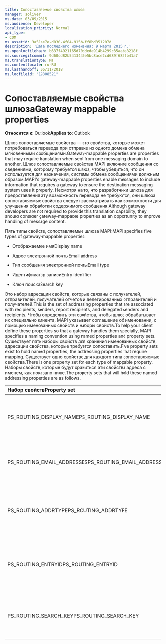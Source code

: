 ```yaml
---
title: Сопоставляемые свойства шлюза
manager: soliver
ms.date: 03/09/2015
ms.audience: Developer
localization_priority: Normal
api_type:
- COM
ms.assetid: 3a51ee7e-d030-4f04-915b-ff8bd351207d
description: 'Дата последнего изменения: 9 марта 2015 г.'
ms.openlocfilehash: b637f4921165d70ddeda914b4299c35aabe8218f
ms.sourcegitcommit: 9d60cd82b5413446e5bc8ace2cd689f683fb41a7
ms.translationtype: MT
ms.contentlocale: ru-RU
ms.lasthandoff: 06/11/2018
ms.locfileid: "19808521"
---
```

# <a name="gateway-mappable-properties"></a><span data-ttu-id="eb4c9-103">Сопоставляемые свойства шлюза</span><span class="sxs-lookup"><span data-stu-id="eb4c9-103">Gateway mappable properties</span></span>

<span data-ttu-id="eb4c9-104">**Относится к**: Outlook</span><span class="sxs-lookup"><span data-stu-id="eb4c9-104">**Applies to**: Outlook</span></span> 
  
<span data-ttu-id="eb4c9-105">Шлюз сопоставляемые свойства — это свойства, которые может потребоваться перевода при отправке из одного домена обмена мгновенными сообщениями.</span><span class="sxs-lookup"><span data-stu-id="eb4c9-105">Gateway-mappable properties are properties that may require translation when sent from one messaging domain to another.</span></span> <span data-ttu-id="eb4c9-106">Шлюз сопоставляемые свойства MAPI включите сообщения со сведениями, которому требуется шлюз, чтобы убедиться, что он используется для назначения, системы обмена сообщениями должным образом.</span><span class="sxs-lookup"><span data-stu-id="eb4c9-106">MAPI's gateway-mappable properties enable messages to include information that requires a gateway to ensure the destination messaging system uses it properly.</span></span> <span data-ttu-id="eb4c9-107">Несмотря на то, что разработчики шлюза для предоставления эту возможность перевода не требуются, они шлюза сопоставляемые свойства следует рассматривать как возможности для улучшения обработки содержимого сообщения.</span><span class="sxs-lookup"><span data-stu-id="eb4c9-107">Although gateway developers are not required to provide this translation capability, they should consider gateway-mappable properties as an opportunity to improve handling of message content.</span></span>
  
<span data-ttu-id="eb4c9-108">Пять типы свойств, сопоставляемые шлюза MAPI:</span><span class="sxs-lookup"><span data-stu-id="eb4c9-108">MAPI specifies five types of gateway-mappable properties:</span></span>
  
- <span data-ttu-id="eb4c9-109">Отображаемое имя</span><span class="sxs-lookup"><span data-stu-id="eb4c9-109">Display name</span></span>
    
- <span data-ttu-id="eb4c9-110">Адрес электронной почты</span><span class="sxs-lookup"><span data-stu-id="eb4c9-110">Email address</span></span>
    
- <span data-ttu-id="eb4c9-111">Тип сообщения электронной почты</span><span class="sxs-lookup"><span data-stu-id="eb4c9-111">Email type</span></span>
    
- <span data-ttu-id="eb4c9-112">Идентификатор записи</span><span class="sxs-lookup"><span data-stu-id="eb4c9-112">Entry identifier</span></span>
    
- <span data-ttu-id="eb4c9-113">Ключ поиска</span><span class="sxs-lookup"><span data-stu-id="eb4c9-113">Search key</span></span>
    
<span data-ttu-id="eb4c9-114">Это набор адресации свойств, которые связаны с получателей, отправителей, получателей отчетов и делегированных отправителей и получателей.</span><span class="sxs-lookup"><span data-stu-id="eb4c9-114">This is the set of addressing properties that are associated with recipients, senders, report recipients, and delegated senders and recipients.</span></span> <span data-ttu-id="eb4c9-115">Чтобы определить эти свойства, чтобы шлюз обрабатывает их специально клиента, MAPI указывает соглашение об именовании, с помощью именованных свойств и наборы свойств.</span><span class="sxs-lookup"><span data-stu-id="eb4c9-115">To help your client define these properties so that a gateway handles them specially, MAPI specifies a naming convention using named properties and property sets.</span></span> <span data-ttu-id="eb4c9-116">Существует пять наборы свойств для хранения именованных свойств, адресации свойства, которые требуется сопоставить.</span><span class="sxs-lookup"><span data-stu-id="eb4c9-116">Five property sets exist to hold named properties, the addressing properties that require mapping.</span></span> <span data-ttu-id="eb4c9-117">Существует одно свойство для каждого типа сопоставляемые свойства.</span><span class="sxs-lookup"><span data-stu-id="eb4c9-117">There is one property set for each type of mappable property.</span></span> <span data-ttu-id="eb4c9-118">Наборы свойств, которые будут храниться эти свойства адреса с именем, как показано ниже.</span><span class="sxs-lookup"><span data-stu-id="eb4c9-118">The property sets that will hold these named addressing properties are as follows.</span></span>
  
|<span data-ttu-id="eb4c9-119">**Набор свойств**</span><span class="sxs-lookup"><span data-stu-id="eb4c9-119">**Property set**</span></span>|<span data-ttu-id="eb4c9-120">**Описание**</span><span class="sxs-lookup"><span data-stu-id="eb4c9-120">**Description**</span></span>|
|:-----|:-----|
|<span data-ttu-id="eb4c9-121">PS_ROUTING_DISPLAY_NAME</span><span class="sxs-lookup"><span data-stu-id="eb4c9-121">PS_ROUTING_DISPLAY_NAME</span></span>  <br/> |<span data-ttu-id="eb4c9-122">Содержит строку свойства, используемые как отображаемые имена.</span><span class="sxs-lookup"><span data-stu-id="eb4c9-122">Contains string properties used as display names.</span></span>  <br/> |
|<span data-ttu-id="eb4c9-123">PS_ROUTING_EMAIL_ADDRESSES</span><span class="sxs-lookup"><span data-stu-id="eb4c9-123">PS_ROUTING_EMAIL_ADDRESSES</span></span>  <br/> |<span data-ttu-id="eb4c9-124">Содержит свойства string используется в качестве адреса электронной почты.</span><span class="sxs-lookup"><span data-stu-id="eb4c9-124">Contains string properties used as email addresses.</span></span>  <br/> |
|<span data-ttu-id="eb4c9-125">PS_ROUTING_ADDRTYPE</span><span class="sxs-lookup"><span data-stu-id="eb4c9-125">PS_ROUTING_ADDRTYPE</span></span>  <br/> |<span data-ttu-id="eb4c9-126">Содержит строковые свойства, используемые в качестве типов адреса электронной почты.</span><span class="sxs-lookup"><span data-stu-id="eb4c9-126">Contains string properties used as email address types.</span></span>  <br/> |
|<span data-ttu-id="eb4c9-127">PS_ROUTING_ENTRYID</span><span class="sxs-lookup"><span data-stu-id="eb4c9-127">PS_ROUTING_ENTRYID</span></span>  <br/> |<span data-ttu-id="eb4c9-128">Содержит двоичные свойства, используемые как долгосрочного идентификаторы записей.</span><span class="sxs-lookup"><span data-stu-id="eb4c9-128">Contains binary properties used as long-term entry identifiers.</span></span>  <br/> |
|<span data-ttu-id="eb4c9-129">PS_ROUTING_SEARCH_KEY</span><span class="sxs-lookup"><span data-stu-id="eb4c9-129">PS_ROUTING_SEARCH_KEY</span></span>  <br/> |<span data-ttu-id="eb4c9-130">Содержит двоичные свойства, используемые в качестве ключей поиска.</span><span class="sxs-lookup"><span data-stu-id="eb4c9-130">Contains binary properties used as search keys.</span></span>  <br/> |
   

